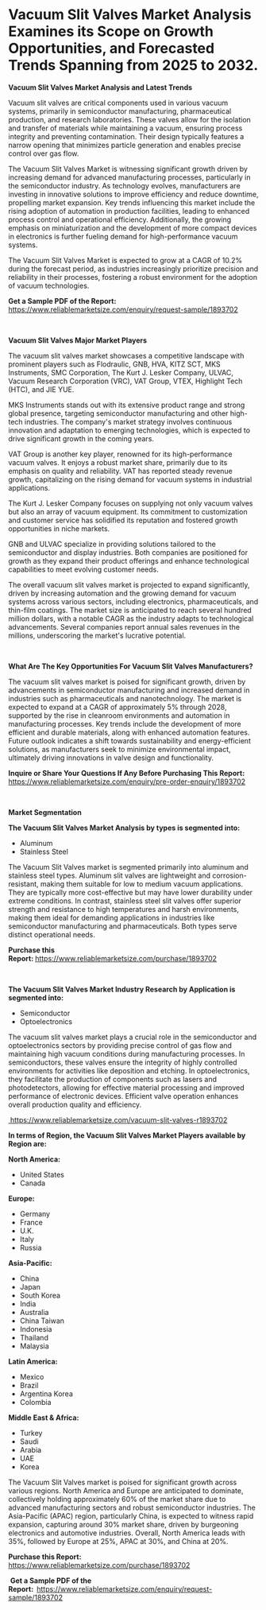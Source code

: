 <p><h1>Vacuum Slit Valves Market Analysis Examines its Scope on Growth Opportunities, and Forecasted Trends Spanning from 2025 to 2032.</h1></p><p><strong>Vacuum Slit Valves Market Analysis and Latest Trends</strong></p>
<p><p>Vacuum slit valves are critical components used in various vacuum systems, primarily in semiconductor manufacturing, pharmaceutical production, and research laboratories. These valves allow for the isolation and transfer of materials while maintaining a vacuum, ensuring process integrity and preventing contamination. Their design typically features a narrow opening that minimizes particle generation and enables precise control over gas flow.</p><p>The Vacuum Slit Valves Market is witnessing significant growth driven by increasing demand for advanced manufacturing processes, particularly in the semiconductor industry. As technology evolves, manufacturers are investing in innovative solutions to improve efficiency and reduce downtime, propelling market expansion. Key trends influencing this market include the rising adoption of automation in production facilities, leading to enhanced process control and operational efficiency. Additionally, the growing emphasis on miniaturization and the development of more compact devices in electronics is further fueling demand for high-performance vacuum systems.</p><p>The Vacuum Slit Valves Market is expected to grow at a CAGR of 10.2% during the forecast period, as industries increasingly prioritize precision and reliability in their processes, fostering a robust environment for the adoption of vacuum technologies.</p></p>
<p><strong>Get a Sample PDF of the Report:&nbsp;</strong> <a href="https://www.reliablemarketsize.com/enquiry/request-sample/1893702?utm_campaign=3095&utm_medium=2&utm_source=Github&utm_content=ia&utm_term=12042025&utm_id=vacuum-slit-valves">https://www.reliablemarketsize.com/enquiry/request-sample/1893702</a></p>
<p>&nbsp;</p>
<p><strong>Vacuum Slit Valves Major Market Players</strong></p>
<p><p>The vacuum slit valves market showcases a competitive landscape with prominent players such as Flodraulic, GNB, HVA, KITZ SCT, MKS Instruments, SMC Corporation, The Kurt J. Lesker Company, ULVAC, Vacuum Research Corporation (VRC), VAT Group, VTEX, Highlight Tech (HTC), and JIE YUE. </p><p>MKS Instruments stands out with its extensive product range and strong global presence, targeting semiconductor manufacturing and other high-tech industries. The company's market strategy involves continuous innovation and adaptation to emerging technologies, which is expected to drive significant growth in the coming years.</p><p>VAT Group is another key player, renowned for its high-performance vacuum valves. It enjoys a robust market share, primarily due to its emphasis on quality and reliability. VAT has reported steady revenue growth, capitalizing on the rising demand for vacuum systems in industrial applications.</p><p>The Kurt J. Lesker Company focuses on supplying not only vacuum valves but also an array of vacuum equipment. Its commitment to customization and customer service has solidified its reputation and fostered growth opportunities in niche markets.</p><p>GNB and ULVAC specialize in providing solutions tailored to the semiconductor and display industries. Both companies are positioned for growth as they expand their product offerings and enhance technological capabilities to meet evolving customer needs.</p><p>The overall vacuum slit valves market is projected to expand significantly, driven by increasing automation and the growing demand for vacuum systems across various sectors, including electronics, pharmaceuticals, and thin-film coatings. The market size is anticipated to reach several hundred million dollars, with a notable CAGR as the industry adapts to technological advancements. Several companies report annual sales revenues in the millions, underscoring the market's lucrative potential.</p></p>
<p>&nbsp;</p>
<p><strong>What Are The Key Opportunities For Vacuum Slit Valves Manufacturers?</strong></p>
<p><p>The vacuum slit valves market is poised for significant growth, driven by advancements in semiconductor manufacturing and increased demand in industries such as pharmaceuticals and nanotechnology. The market is expected to expand at a CAGR of approximately 5% through 2028, supported by the rise in cleanroom environments and automation in manufacturing processes. Key trends include the development of more efficient and durable materials, along with enhanced automation features. Future outlook indicates a shift towards sustainability and energy-efficient solutions, as manufacturers seek to minimize environmental impact, ultimately driving innovations in valve design and functionality.</p></p>
<p><strong>Inquire or Share Your Questions If Any Before Purchasing This Report:</strong> <a href="https://www.reliablemarketsize.com/enquiry/pre-order-enquiry/1893702?utm_campaign=3095&utm_medium=2&utm_source=Github&utm_content=ia&utm_term=12042025&utm_id=vacuum-slit-valves">https://www.reliablemarketsize.com/enquiry/pre-order-enquiry/1893702</a></p>
<p>&nbsp;</p>
<p><strong>Market Segmentation</strong></p>
<p><strong>The Vacuum Slit Valves Market Analysis by types is segmented into:</strong></p>
<p><ul><li>Aluminum</li><li>Stainless Steel</li></ul></p>
<p><p>The Vacuum Slit Valves market is segmented primarily into aluminum and stainless steel types. Aluminum slit valves are lightweight and corrosion-resistant, making them suitable for low to medium vacuum applications. They are typically more cost-effective but may have lower durability under extreme conditions. In contrast, stainless steel slit valves offer superior strength and resistance to high temperatures and harsh environments, making them ideal for demanding applications in industries like semiconductor manufacturing and pharmaceuticals. Both types serve distinct operational needs.</p></p>
<p><strong>Purchase this Report:&nbsp;</strong><a href="https://www.reliablemarketsize.com/purchase/1893702?utm_campaign=3095&utm_medium=2&utm_source=Github&utm_content=ia&utm_term=12042025&utm_id=vacuum-slit-valves">https://www.reliablemarketsize.com/purchase/1893702</a></p>
<p>&nbsp;</p>
<p><strong>The Vacuum Slit Valves Market Industry Research by Application is segmented into:</strong></p>
<p><ul><li>Semiconductor</li><li>Optoelectronics</li></ul></p>
<p><p>The vacuum slit valves market plays a crucial role in the semiconductor and optoelectronics sectors by providing precise control of gas flow and maintaining high vacuum conditions during manufacturing processes. In semiconductors, these valves ensure the integrity of highly controlled environments for activities like deposition and etching. In optoelectronics, they facilitate the production of components such as lasers and photodetectors, allowing for effective material processing and improved performance of electronic devices. Efficient valve operation enhances overall production quality and efficiency.</p></p>
<p><a href="https://www.reliablemarketsize.com/vacuum-slit-valves-r1893702?utm_campaign=3095&utm_medium=2&utm_source=Github&utm_content=ia&utm_term=12042025&utm_id=vacuum-slit-valves">&nbsp;https://www.reliablemarketsize.com/vacuum-slit-valves-r1893702</a></p>
<p><strong>In terms of Region, the Vacuum Slit Valves Market Players available by Region are:</strong></p>
<p>
    <p> <strong> North America: </strong>
        <ul>
            <li>United States</li>
            <li>Canada</li>
        </ul>
        </p> 
    <p> <strong> Europe: </strong>
        <ul>
            <li>Germany</li>
            <li>France</li>
            <li>U.K.</li>
            <li>Italy</li>
            <li>Russia</li>
        </ul>
        </p> 
    <p> <strong> Asia-Pacific: </strong>
        <ul>
            <li>China</li>
            <li>Japan</li>
            <li>South Korea</li>
            <li>India</li>
            <li>Australia</li>
            <li>China Taiwan</li>
            <li>Indonesia</li>
            <li>Thailand</li>
            <li>Malaysia</li>
        </ul>
        </p> 
    <p> <strong> Latin America: </strong>
        <ul>
            <li>Mexico</li>
            <li>Brazil</li>
            <li>Argentina Korea</li>
            <li>Colombia</li>
        </ul>
        </p> 
    <p> <strong> Middle East & Africa: </strong>
        <ul>
            <li>Turkey</li>
            <li>Saudi</li>
            <li>Arabia</li>
            <li>UAE</li>
            <li>Korea</li>
        </ul>
    </p>
    </p>
<p><p>The Vacuum Slit Valves market is poised for significant growth across various regions. North America and Europe are anticipated to dominate, collectively holding approximately 60% of the market share due to advanced manufacturing sectors and robust semiconductor industries. The Asia-Pacific (APAC) region, particularly China, is expected to witness rapid expansion, capturing around 30% market share, driven by burgeoning electronics and automotive industries. Overall, North America leads with 35%, followed by Europe at 25%, APAC at 30%, and China at 20%.</p></p>
<p><strong>Purchase this Report: </strong><a href="https://www.reliablemarketsize.com/purchase/1893702?utm_campaign=3095&utm_medium=2&utm_source=Github&utm_content=ia&utm_term=12042025&utm_id=vacuum-slit-valves">https://www.reliablemarketsize.com/purchase/1893702</a></p>
<p>&nbsp;<strong>Get a Sample PDF of the Report:&nbsp;&nbsp;</strong><a href="https://www.reliablemarketsize.com/enquiry/request-sample/1893702?utm_campaign=3095&utm_medium=2&utm_source=Github&utm_content=ia&utm_term=12042025&utm_id=vacuum-slit-valves">https://www.reliablemarketsize.com/enquiry/request-sample/1893702</a></p>
<p><strong></strong></p>
<p><p></p><p></p><p></p></p>